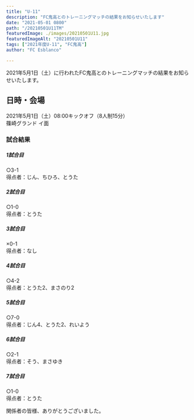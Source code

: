 ```yaml
---
title: "U-11"
description: "FC鬼高とのトレーニングマッチの結果をお知らせいたします"
date: "2021-05-01 0800"
path: "/20210501U11TM"
featuredImage: ./images/20210501U11.jpg
featuredImageAlt: "20210501U11"
tags: ["2021年度U-11", "FC鬼高"]
author: "FC Esblanco"

---
```


2021年5月1日（土）に行われたFC鬼高とのトレーニングマッチの結果をお知らせいたします。

## 日時・会場

2021年5月1日（土）08:00キックオフ（8人制15分）  
篠崎グランド イ面

### 試合結果

#####  1試合目  
○3-1  
得点者：じん、ちひろ、とうた

##### 2試合目  
○1-0  
得点者：とうた

##### 3試合目  
×0-1  
得点者：なし

##### 4試合目  
○4-2  
得点者：とうた2、まさのり2

##### 5試合目
○7-0  
得点者：じん4、とうた2、れいよう

##### 6試合目  
○2-1    
得点者：そう、まさゆき

##### 7試合目  
○1-0    
得点者：とうた


関係者の皆様、ありがとうございました。
